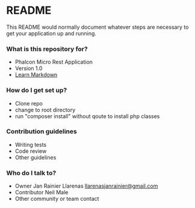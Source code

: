 # README #

This README would normally document whatever steps are necessary to get your application up and running.

### What is this repository for? ###

* Phalcon Micro Rest Application
* Version 1.0
* [Learn Markdown](https://docs.phalconphp.com/en/latest/reference/tutorial-rest.html)

### How do I get set up? ###

* Clone repo
* change to root directory
* run "composer install" without qoute to install php classes

### Contribution guidelines ###

* Writing tests
* Code review
* Other guidelines

### Who do I talk to? ###

* Owner Jan Rainier Llarenas <llarenasjanrainier@gmail.com>
* Contributor Neil Male
* Other community or team contact